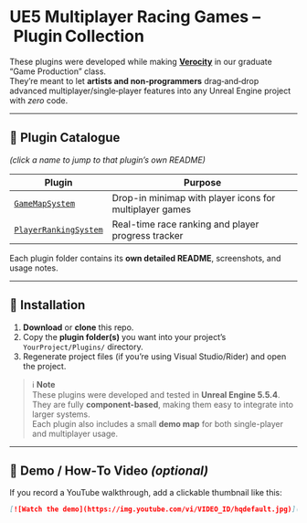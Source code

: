 # UE5 Multiplayer Racing Games – Plugin Collection

These plugins were developed while making **[Verocity](https://store.steampowered.com/app/3572320/Verocity/)** in our graduate “Game Production” class.  
They’re meant to let **artists and non‑programmers** drag‑and‑drop advanced multiplayer/single‑player features into any Unreal Engine project with *zero* code.

---

## 📁 Plugin Catalogue  
*(click a name to jump to that plugin’s own README)*

| Plugin | Purpose |
|--------|---------|
| [`GameMapSystem`](./GameMapSystem/) | Drop-in minimap with player icons for multiplayer games |
| [`PlayerRankingSystem`](./PlayerRankingSystem/) | Real-time race ranking and player progress tracker |


Each plugin folder contains its **own detailed README**, screenshots, and usage notes.

---

## 🔧 Installation

1. **Download** or **clone** this repo.  
2. Copy the **plugin folder(s)** you want into your project’s  
   `YourProject/Plugins/` directory.  
3. Regenerate project files (if you’re using Visual Studio/Rider) and open the project.  



> ℹ️ **Note**  
> These plugins were developed and tested in **Unreal Engine 5.5.4**.  
> They are fully **component-based**, making them easy to integrate into larger systems.  
> Each plugin also includes a small **demo map** for both single-player and multiplayer usage.



---

## 🎥 Demo / How‑To Video  *(optional)*

If you record a YouTube walkthrough, add a clickable thumbnail like this:

```markdown
[![Watch the demo](https://img.youtube.com/vi/VIDEO_ID/hqdefault.jpg)](https://youtu.be/VIDEO_ID)
